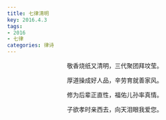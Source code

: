 ```yaml
---
title: 七律清明
key: 2016.4.3
tags: 
- 2016
- 七律
categories: 律诗
---
```


<p align="center">敬香烧纸又清明，三代聚团拜坟莹。
</p>
<p align="center">厚道操成好人品，辛劳育就善家风。
</p>
<p align="center">修为后辈正直性，福佑儿孙率真情。
</p>
<p align="center">子欲孝时亲西去，向天泪眼我爱您。
</p>
